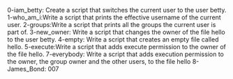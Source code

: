 0-iam_betty: Create a script that switches the current user to the user betty.
1-who_am_i:Write a script that prints the effective username of the current user.
2-groups:Write a script that prints all the groups the current user is part of.
3-new_owner: Write a script that changes the owner of the file hello to the user betty.
4-empty: Write a script that creates an empty file called hello.
5-execute:Write a script that adds execute permission to the owner of the file hello.
7-everybody: Write a script that adds execution permission to the owner, the group owner and the other users, to the file hello
8-James_Bond: 007
